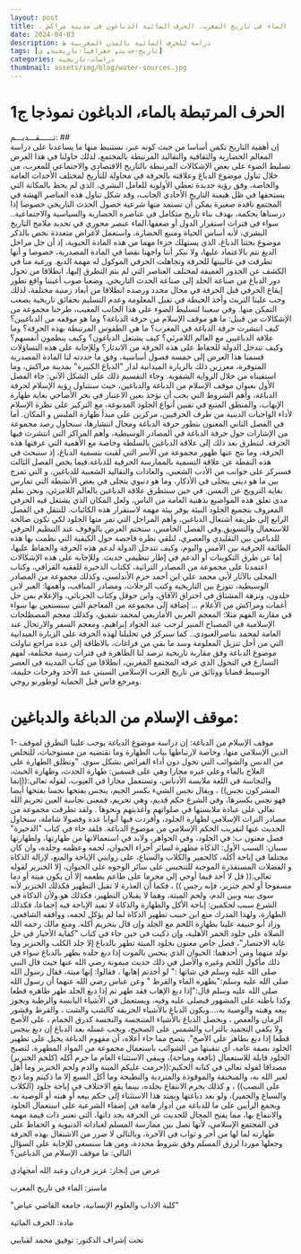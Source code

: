 ```yaml
---
layout: post
title: ، الماء قي تاريخ المغرب، الحرف المائية الذباغون في مدينة مراكش
date: 2024-04-03
description: دراسة للحرف المائية بالمدن المغربية ط
tags: [تاريخ-حديث, جغرافيا-تاريخية, ي]
categories: دراسات-تاريخية
thumbnail: assets/img/blog/water-sources.jpg
---
```


# الحرف المرتبطة بالماء، الدباغون نموذجا ج1
تــــــقـــديـــم: ##  
  إن أهمية التاريخ تكمن أساسا من حيث كونه عبر، نستنبط منها ما يساعدنا على دراسة المعالم الحضارية والثقافية والتقاليد المرتبطة بالمجتمع، لذلك حاولنا في هذا العرض تسليط الضوء على بعض الإشكالات المرتبطة بالتاريخ الاقتصادي والاجتماعي للمغرب، من خلال تناول موضوع الدباغ وعلاقته بالحرفة في محاولة للتأريخ لمختلف الأحداث العامة والخاصة، وفق رؤية جديدة تعطي الأولوية للعامل البشري، الذي لم يحظ بالمكانة التي يستحقها في ظل هيمنة التاريخ الأحادي الجانب، وقد شكل تناول هذه العناصر الهشة في المجتمع نافدة صغيرة يمكن أن تستمد منها شرعية حصول الحدث التاريخي خصوصا إذا درسناها بحكمة، بهدف بناء تاريخ متكامل في عناصره الحضارية والسياسية والاجتماعية.. سواء في فترات استقرار الدول أو ضعفها.الماء عنصر محوري في تحديد ملامح التاريخ البشري، لأنه أساس الحياة ومنبع الحضارة، واستعمل لأغراض متعددة نخص بالذكر موضوع بحثنا الدباغ، الذي يستهلك جزءا مهما من هذه المادة الحيوية، إذ أن جل مراحل الدبغ تتم بالاعتماد عليها، ولا ننكر أننا واجهنا نقصا في المادة المصدرية، خصوصا و أنها تطرقت في غالبيتها للحرفة وتجاهلت الحرفي الموكول له مهمة الدبغ. ورغبة منا في الكشف عن الجذور العميقة لمختلف العناصر التي لم يتم التطرق إليها، انطلاقا من تحول دور الدباغ من صناعة الجلد إلى صناعة الحدث التاريخي. وضعنا صوب أعيننا واقع تطور إيقاع الحرفي قبل الحرفة في مجال محدد ورصده انطلاقا من أبعاد زمنية مختلفة، لذلك وجب علينا التريث وأخذ الحيطة في تقبل المعلومة وعدم  التسليم بحقائق تاريخية يصعب التمكن منها. وفي سعينا لتسليط الضوء على هذا الجانب المغيب، طرحنا مجموعة من الإشكالات من قبيل:
	ما هو موقف الإسلام من حرفة الدباغة؟ وما هو موقفه من الدباغيين؟
	كيف انتشرت حرفة الدباغة في المغرب؟ 
	ما هي الطقوس المرتبطة بهذه الحرفة؟ وما علاقة الدباغيين مع العالم اللامرئي؟
	كيف يشتغل الدباغون؟ وكيف ينظمون أنفسهم؟ وكيف تتدخل الدولة للحفاظ على هذه الحرفة من الاندثار؟
وللإجابة على هذه التساؤلات قسمنا هذا العرض إلى خمسة فصول أساسية، وفق ما حددته لنا المادة المصدرية المتوفرة، معززين ذلك بالزيارة الميدانية لدار "الدباغ الكبيرة" بمدينة مراكش، وما استقيناه من خلال الرواية الشفوية. وجاء التقسيم ذلك على الشكل الآتي: جاء الفصل الأول بعنوان موقف الإسلام من الدباغة والدباغين، حيث سنتناول رؤية الإسلام لحرفة الدباغة، وأهم الشروط التي يجب أن تؤخذ بعين الاعتبار في نحر الأضاحي بغاية طهارة الإيهاب، والمنطق المتبع في تقنين أنواع الجلود المدبوغة، مع التركيز على نظرة الإسلام لأداء الواجبات الدينية من طرف الحرفيين، مركزين على مبدأ طهارة الملبس و المكان. أما في الفصل الثاني المعنون بتطور حرفة الدباغة ومجال انتشارها، سنحاول   رصد مجموعة من الإشارات حول حرفة الدباغة في المصادر الوسيطية، وأهم المراكز التي انتشرت فيها الحرفة. لنتطرق بعد ذلك إلى علاقة الدباغين بالسلطة وخاصة مع الأهمية التي عرفتها هذه الحرفة، وما نتج عنها ظهور مجموعة من الأسر التي لقبت بتسمية الدباغ، إذ سنبحث في هذه النقطة عن علاقة التسمية بالممارسة الحرفية للدباغة.فيما يخص الفصل الثالث فسنركز على جوانب من الأدب الشعبي، والعادات والتقاليد الشعبية للدباغين، و التي تمزج بين ما هو ديني يتجلى في الأذكار، وما هو دنيوي يتجلى في بعض الأنشطة التي تمارس بغاية الترويح عن النفس. في حين سنتطرق علاقة الدباغين بالعالم اللامرئي،  ونحن نعلم مدى تعلق هذه المواضيع بذهنية العامة من الناس، ولعل المكان الذي يشتغل فيه الحرفي المعروف بتجميع الجلود النيئة يوفر بيئة مهمة لاستقرار هذه الكائنات.  للنتقل في الفصل الرابع إلى طريقة اشتغال الدباغين، وأهم المراحل التي تمر منها الجلود لكي تكون صالحة للاستعمال والتسويق.وفي الفصل الخامس، سنختم العرض بالوقوف عند التنظيم الحرفي للدباغين بين التقليدي والعصري، لنلقي نظرة فاحصة حول الكيفية التي نظمت بها هذه الطائفة الحرفية بين الأمس واليوم، وكيف تتدخل الدولة لدعم هذه الحرفة والحفاظ عليها، إما عن طرق التكوينات أو الدعم في إطار تنظيمي حديث. وللإجابة على هذه الإشكالات اعتمدنا على مجموعة من المصادر التراثية،  ككتاب الذخيرة للفقيه القرافي، وكتاب المحلى بالآثار لأبي محمد علي ابن أحمد حزم الأندلسي، وكذلك مجموعة من المصادر الوسيطية، تتوزع بين التاريخية وكتب الرحلات، ومصادر المناقب، وأهمها: العبر لابن خلدون، ونزهة المشتاق في اختراق الآفاق، وابن حوقل وكتاب الجزنائي، والإعلام بمن حل أغمات ومراكش من الأعلام ... إضافة إلى مجموعة من المعاجم التي سنستعين بها سواء في مقاربة الفهم مثلا: المعجم العربي الأمازيغي لمحمد شفيق، وكذلك معجم المصطلحات الإسلامية في المصباح المنير لرجب عبد الجواد إبراهيم، ومعجم السفر والارتحال عند العامة لمحمد بناصرالعبودي.. كما سنركز في تحليلنا لهذه الحرفة على الزيارة الميدانية التي من أجل تنزيل المعلومة وسد ما بقي من فراغات، بالاظافة إلى عدة مراجع تناولت موضوع الدباغة وفق مقاربة تاريخية ترصد لنا الظاهرة في فترات زمنية مختلفة، لفهم التسارع في التحول الذي عرفه المجتمع المغربي، انطلاقا من كتاب المدينة في العصر الوسيط قضايا ووثائق من تاريخ الغرب الإسلامي السبتي عبد الأحد وفرحات حليمة، ومرجع فاس قبل الحماية  لوطورنو روجي.
# موقف الإسلام من الدباغة والدباغين:
1-	موقف الإسلام من الدباغة: 
   إن دراسة موضوع الدباغة يوجب علينا التطرق لموقف الدين الإسلامي منها، وخاصة لارتباطها بباب الطهارة وما تقتضيه من مستوجبات، للتخلص من الدنس والشوائب التي تحول دون أداء الفرائض بشكل سوي. "وتطلق الطهارة على العلاج بالماء وعلى غيره مجازا وهي على قسمين: طهارة الحدث، وطهارة الخبث، والنجاسة في اللغة ملابسة الأدناس، وتستعمل مجازا في العيوب، لقوله تعالى:((إنما المشركون نجس)) ، ويقال نجس الشيء بكسر الجيم، ينجس بفتحها نجسا بفتحها أيضا فهو نجس بكسرها، وفي الشرع حكم قديم، وهي تحريم، فمعنى نجاسة العين تحريم الله تعالى على عبادة ملابستها في صلواتهم وأغذيتهم ونحوها . ولقد تطرقت مجموعة من مصادر التراث الإسلامي لطهارة الجلود، وأفردت فيها أبوابا عدة وفصولا شاملة، سنحاول الحديث عنها لتقريب الحكم الإسلامي من موضوع الدباغة. فلقد جاء في كتاب "الذخيرة" فصل معنون ب: في الجلود، وفي الجواهر، ولابد في استعمالاتها من طهارتها، ولطهارتها سببان:
السبب الأول: الذكاة  مطهرة لسائر أجزاء الحيوان، لحمه وعظمه وجلده، وان كان مختلفا في إباحة أكله، كالحمير والكلاب والسباع، على روايتي الإباحة والمنع، لإزالة الذكاة و الفضلات المستقذرة الموجبة للتنجيس على سائر الوجوه على الحيوان، إلا الخنزير لقوله تعالى:(( قل لا أجد فيما أوحي إلي محرما على طاعم يطعمه إلا أن يكون ميتة أو دما مسفوحا أو لحم خنزير، فإنه رجس )) ، فكما أن العذرة لا تقبل التطهير فكذلك الخنزير لأنه سوى بينه وبين الدم، ولحم الميتة، وهما لا يقبلان التطهير، فكذلك هو.ولأن الذكاة في الشرع سبب لحكمين: إباحة الأكل والطهارة والذكاة لا تفيد الإباحة فيه إجماعا، فكذلك الطهارة، ولهذا المدرك منع ابن حبيب تطهير الذكاة لما لم يؤكل لحمه، ووافقه الشافعي، وزاد أبو حنيفة علينا بطهارة اللحم مع الجلد وإن قال بتحريم أكله. ومنع مالك رحمه الله الصلاة على جلود الحمر الأهلية، وإن ذكيت  في حين جاء في كتاب "كفاية الأخيار في حل غاية الاختصار"، فصل خاص معنون بجلود الميتة تطهر بالدباغ إلا جلد الكلب والخنزير وما تولد منهما ومن أحدهما: الحيوان الذي ينجس بالموت إذا دبغ جلده يطهر بالدباغ سواء في ذلك مأكول اللحم وغيره والأصل في ذلك حديث ميمونة  رضي الله عنها حيث قال النبي صلى الله عليه وسلم في شاتها :" لو أخذتم إهابها ، فقالوا: إنها ميتة، فقال رسول الله صلى الله عليه وسلم:"يطهره الماء والقرظ " وعن عباس رضي الله عنهما أن رسول الله صلى الله عليه وسلم قال:"إذا دبغ الإهاب فقد طهر  ثم إذا دبغ الجلد طهر ظاهره قطعا وكذا باطنه على المشهور فيصلى عليه وفيه، ويستعمل في الأشياء اليابسة والرطبة ويجوز بيعه وهبته والوصية به،...ويكون الدباغ بالأشياء الحريفة كالشب والشت ، والقرظ وقشور الرمان والعفص ، ويحصل الدباغ بالأشياء المتنجسة والنجسة كدرق الحمام ، على الأصح ولا يكفي التجميد بالتراب والشمس على الصحيح، ويجب غسله بعد الدباغ إن دبغ بنجس قطعا إذا دبغ بطاهر على الأصح". يتضح مما جاء أعلاه، أن مفهوم الدباغة يحيل على تطهير الجلود بصفة عامة، أي تنقيتها من الشوائب باستعمال مجموعة من المواد المطهرة، لتصبح الجلود قابلة للاستعمال (نافعة ومباحة)، ويبقى الاستثناء العام ما حرم أكله (كلحم الخنزير) مصداقا لقوله تعالى في كتابه الحكيم:((حرمت عليكم الميتة والدم ولحم الخنزير وما أهل لغير الله به، والمنخنقة والموقوذة والمتردية والنطيحة وما أكل السبع إلا ما ذكيتم وما ذبح على النصب)) ، و كذلك يحرم الانتفاع بجلده، بينما يقع الاختلاف في إباحة جلود (الكلاب والسباع والحمير)، ولو بعد دباغتها ويمتد هذا الاستثناء إلى حكم بيعه أو هبته أو الوصية به. ويجمع الرأيين على ما للدباغة من أدوار هامة في إضفاء الشرعية على استعمال الجلود والانتفاع بها، مما يفتح المجال للحديث عن الحرفة بحد ذاتها، التي تعتبر ذات قيمة مهمة في المجتمع الإسلامي، لأنها تصل بين ممارسة المسلم لعباداته الدنيوية و الحفاظ على طهارته لما لها من أجر و ثواب في الآخرة، وبالتالي لا ضرر من الاشتغال بهذه الحرفة وجعلها موردا لرزق المسلم وفق شروط محددة، ومن هنا سنسعى للإجابة على السؤال التالي: ما موقف الإسلام من الدباغين؟


عرض من إنجاز: عزيز فردان وعبد الله أمجهادي

ماستر: الماء في تاريخ المغرب

"كلية الاداب والعلوم الإنسانية، جامعة القاضي عياض"

مادة: الحرف المائية 

تحت إشراف الدكتور: توفيق محمد لقبايبي








